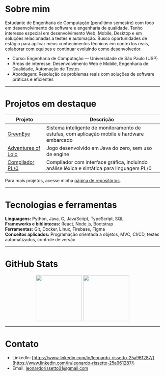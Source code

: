 # Sobre mim

Estudante de Engenharia de Computação (penúltimo semestre) com foco em desenvolvimento de software e engenharia de qualidade. Tenho interesse especial em desenvolvimento Web, Mobile, Desktop e em soluções relacionadas a testes e automação. Busco oportunidades de estágio para aplicar meus conhecimentos técnicos em contextos reais, colaborar com equipes e continuar evoluindo como desenvolvedor.

- Curso: Engenharia de Computação — Universidade de São Paulo (USP)
- Áreas de interesse: Desenvolvimento Web e Mobile, Engenharia de Qualidade, Automação de Testes
- Abordagem: Resolução de problemas reais com soluções de software práticas e eficientes

---

# Projetos em destaque

| Projeto | Descrição |
|--------|------------|
| [GreenEye](https://github.com/marcogarcia2/green_eye) | Sistema inteligente de monitoramento de estufas, com aplicação mobile e hardware embarcado |
| [Adventures of Lolo](https://github.com/LeoRissetto/Trabalho-POO) | Jogo desenvolvido em Java do zero, sem uso de engine |
| [Compilador PL/0](https://github.com/LeoRissetto/Trabalho-2-Compiladores) | Compilador com interface gráfica, incluindo análise léxica e sintática para linguagem PL/0 |

Para mais projetos, acesse minha [página de repositórios](https://github.com/LeoRissetto?tab=repositories).

---

# Tecnologias e ferramentas

**Linguagens:** Python, Java, C, JavaScript, TypeScript, SQL  
**Frameworks e bibliotecas:** React, Node.js, Bootstrap  
**Ferramentas:** Git, Docker, Linux, Firebase, Figma  
**Conceitos aplicados:** Programação orientada a objetos, MVC, CI/CD, testes automatizados, controle de versão

---

# GitHub Stats

<p align="center">
  <img src="https://github-readme-stats.vercel.app/api?username=LeoRissetto&show_icons=true&theme=default" height="150" />
  <img src="https://github-readme-stats.vercel.app/api/top-langs/?username=LeoRissetto&layout=compact&theme=default" height="150" />
</p>

---

# Contato

- LinkedIn: [https://www.linkedin.com/in/leonardo-rissetto-25a961287/](https://www.linkedin.com/in/leonardo-rissetto-25a961287/)  
- Email: leonardorissetto01@gmail.com
